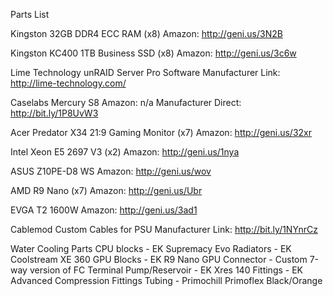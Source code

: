 Parts List
 
Kingston 32GB DDR4 ECC RAM (x8)
Amazon: http://geni.us/3N2B
 
Kingston KC400 1TB Business SSD (x8)
Amazon: http://geni.us/3c6w
 
Lime Technology unRAID Server Pro Software
Manufacturer Link: http://lime-technology.com/
 
Caselabs Mercury S8
Amazon: n/a
Manufacturer Direct: http://bit.ly/1P8UvW3
 
Acer Predator X34 21:9 Gaming Monitor (x7)
Amazon: http://geni.us/32xr
 
Intel Xeon E5 2697 V3 (x2)
Amazon: http://geni.us/1nya
 
ASUS Z10PE-D8 WS
Amazon: http://geni.us/wov
 
AMD R9 Nano (x7)
Amazon: http://geni.us/Ubr
 
EVGA T2 1600W
Amazon: http://geni.us/3ad1
 
Cablemod Custom Cables for PSU
Manufacturer Link: http://bit.ly/1NYnrCz
 
Water Cooling Parts
CPU blocks - EK Supremacy Evo
Radiators - EK Coolstream XE 360
GPU Blocks - EK R9 Nano
GPU Connector - Custom 7-way version of FC Terminal
Pump/Reservoir - EK Xres 140
Fittings - EK Advanced Compression Fittings
Tubing - Primochill Primoflex Black/Orange
